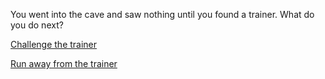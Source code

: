 You went into the cave and saw nothing until you found a trainer. What do you do next?

[Challenge the trainer](challenge-trainer.md)

[Run away from the trainer](get-lost.md)
